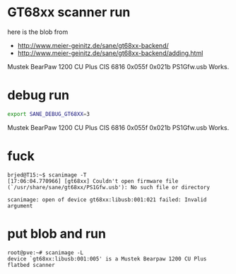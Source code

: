 # GT68xx scanner run

here is the blob from 

- http://www.meier-geinitz.de/sane/gt68xx-backend/
- http://www.meier-geinitz.de/sane/gt68xx-backend/adding.html

Mustek	BearPaw 1200 CU Plus	CIS	6816 	0x055f	0x021b 	PS1Gfw.usb	Works.

# debug run

```bash
export SANE_DEBUG_GT68XX=3
```

Mustek	BearPaw 1200 CU Plus	CIS	6816 	0x055f	0x021b 	PS1Gfw.usb	Works.

# fuck 

```
brjed@T15:~$ scanimage -T
[17:06:04.770966] [gt68xx] Couldn't open firmware file (`/usr/share/sane/gt68xx/PS1Gfw.usb'): No such file or directory

scanimage: open of device gt68xx:libusb:001:021 failed: Invalid argument
```

# put blob and run

```
root@pve:~# scanimage -L
device `gt68xx:libusb:001:005' is a Mustek Bearpaw 1200 CU Plus flatbed scanner
```
